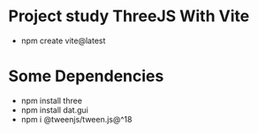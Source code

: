 # Project study ThreeJS With Vite
* npm create vite@latest

# Some Dependencies
* npm install three
* npm install dat.gui
* npm i @tweenjs/tween.js@^18